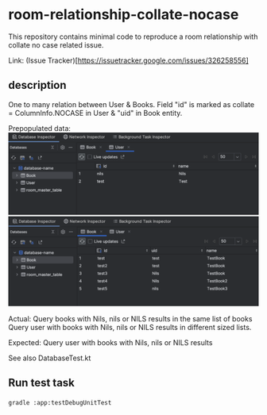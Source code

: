 # room-relationship-collate-nocase

This repository contains minimal code to reproduce a room relationship with collate no case related
issue.

Link: (Issue Tracker)[https://issuetracker.google.com/issues/326258556]

## description

One to many relation between User & Books. Field "id" is marked as collate = ColumnInfo.NOCASE in
User & "uid" in Book entity.

Prepopulated data:
![User table](/images/user-table.png)
![Book table](/images/book-table.png)

Actual:
Query books with Nils, nils or NILS results in the same list of books
Query user with books with Nils, nils or NILS results in different sized lists.

Expected:
Query user with books with Nils, nils or NILS results

See also DatabaseTest.kt

## Run test task

`gradle :app:testDebugUnitTest`

